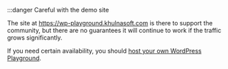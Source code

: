 :::danger Careful with the demo site

The site at https://wp-playground.khulnasoft.com is there to support the community, but there are no guarantees it will continue to work if the traffic grows significantly.

If you need certain availability, you should [host your own WordPress Playground](../11-architecture/18-host-your-own-playground.md).
